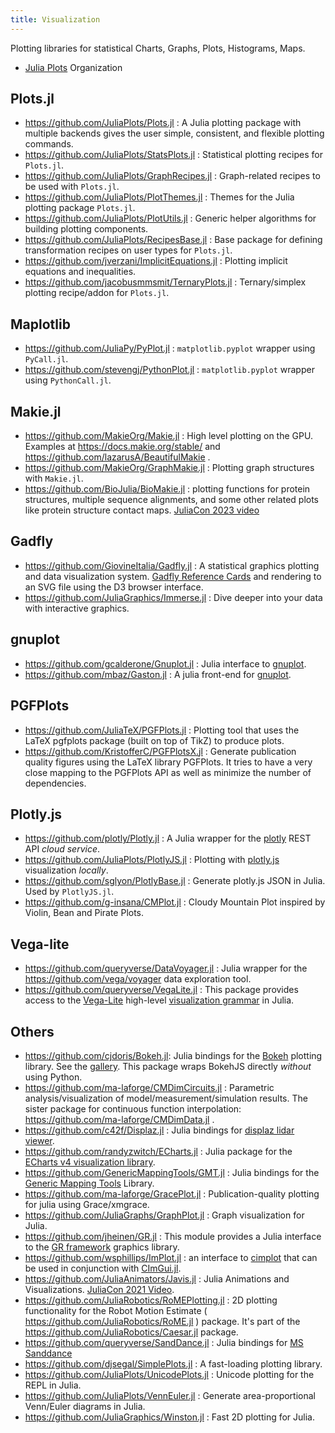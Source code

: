 ```yaml
---
title: Visualization
---
```


Plotting libraries for statistical Charts, Graphs, Plots, Histograms, Maps.

- [Julia Plots](https://github.com/JuliaPlots) Organization

## Plots.jl

- https://github.com/JuliaPlots/Plots.jl : A Julia plotting package with multiple backends gives the user simple, consistent, and flexible plotting commands.
- https://github.com/JuliaPlots/StatsPlots.jl : Statistical plotting recipes for `Plots.jl`.
- https://github.com/JuliaPlots/GraphRecipes.jl : Graph-related recipes to be used with `Plots.jl`.
- https://github.com/JuliaPlots/PlotThemes.jl : Themes for the Julia plotting package `Plots.jl`.
- https://github.com/JuliaPlots/PlotUtils.jl : Generic helper algorithms for building plotting components.
- https://github.com/JuliaPlots/RecipesBase.jl : Base package for defining transformation recipes on user types for `Plots.jl`.
- https://github.com/jverzani/ImplicitEquations.jl : Plotting implicit equations and inequalities.
- https://github.com/jacobusmmsmit/TernaryPlots.jl : Ternary/simplex plotting recipe/addon for `Plots.jl`.

## Maplotlib

- https://github.com/JuliaPy/PyPlot.jl : `matplotlib.pyplot` wrapper using `PyCall.jl`.
- https://github.com/stevengj/PythonPlot.jl : `matplotlib.pyplot` wrapper using `PythonCall.jl`.

## Makie.jl

- https://github.com/MakieOrg/Makie.jl : High level plotting on the GPU. Examples at https://docs.makie.org/stable/ and https://github.com/lazarusA/BeautifulMakie .
- https://github.com/MakieOrg/GraphMakie.jl : Plotting graph structures with `Makie.jl`.
- https://github.com/BioJulia/BioMakie.jl : plotting functions for protein structures, multiple sequence alignments, and some other related plots like protein structure contact maps. [JuliaCon 2023 video](https://www.youtube.com/watch?v=-C7Zbh6UTgk)

## Gadfly

- https://github.com/GiovineItalia/Gadfly.jl : A statistical graphics plotting and data visualization system. [Gadfly Reference Cards](https://github.com/john9631/JuliaDocs) and rendering to an SVG file using the D3 browser interface.
- https://github.com/JuliaGraphics/Immerse.jl : Dive deeper into your data with interactive graphics.

## gnuplot

- https://github.com/gcalderone/Gnuplot.jl : Julia interface to [gnuplot](http://gnuplot.sourceforge.net/).
- https://github.com/mbaz/Gaston.jl : A julia front-end for [gnuplot](http://gnuplot.info/).

## PGFPlots

- https://github.com/JuliaTeX/PGFPlots.jl : Plotting tool that uses the LaTeX pgfplots package (built on top of TikZ) to produce plots.
- https://github.com/KristofferC/PGFPlotsX.jl : Generate publication quality figures using the LaTeX library PGFPlots. It tries to have a very close mapping to the PGFPlots API as well as minimize the number of dependencies.

## Plotly.js

- https://github.com/plotly/Plotly.jl : A Julia wrapper for the [plotly](https://plotly.com/) REST API *cloud service*.
- https://github.com/JuliaPlots/PlotlyJS.jl : Plotting with [plotly.js](https://plot.ly/javascript) visualization *locally*.
- https://github.com/sglyon/PlotlyBase.jl : Generate plotly.js JSON in Julia. Used by `PlotlyJS.jl`.
- https://github.com/g-insana/CMPlot.jl : Cloudy Mountain Plot inspired by Violin, Bean and Pirate Plots.

## Vega-lite

- https://github.com/queryverse/DataVoyager.jl : Julia wrapper for the https://github.com/vega/voyager data exploration tool.
- https://github.com/queryverse/VegaLite.jl : This package provides access to the [Vega-Lite](https://vega.github.io/vega-lite/) high-level [visualization grammar](http://vega.github.io/vega-lite/) in Julia.

## Others

- https://github.com/cjdoris/Bokeh.jl: Julia bindings for the [Bokeh](https://bokeh.org/) plotting library. See the [gallery](https://cjdoris.github.io/Bokeh.jl/stable/gallery). This package wraps BokehJS directly *without* using Python.
- https://github.com/ma-laforge/CMDimCircuits.jl : Parametric analysis/visualization of model/measurement/simulation results. The sister package for continuous function interpolation: https://github.com/ma-laforge/CMDimData.jl .
- https://github.com/c42f/Displaz.jl : Julia bindings for [displaz lidar viewer](http://c42f.github.io/displaz).
- https://github.com/randyzwitch/ECharts.jl : Julia package for the [ECharts v4 visualization library](https://echarts.apache.org/zh/download.html).
- https://github.com/GenericMappingTools/GMT.jl : Julia bindings for the [Generic Mapping Tools](https://github.com/GenericMappingTools/gmt) Library.
- https://github.com/ma-laforge/GracePlot.jl : Publication-quality plotting for julia using Grace/xmgrace.
- https://github.com/JuliaGraphs/GraphPlot.jl : Graph visualization for Julia.
- https://github.com/jheinen/GR.jl : This module provides a Julia interface to the [GR framework](https://gr-framework.org/) graphics library.
- https://github.com/wsphillips/ImPlot.jl : an interface to [cimplot](https://github.com/cimgui/cimplot) that can be used in conjunction with [CImGui.jl](https://github.com/Gnimuc/CImGui.jl).
- https://github.com/JuliaAnimators/Javis.jl : Julia Animations and Visualizations. [JuliaCon 2021 Video](https://youtu.be/ckvsc6ukdOc).
- https://github.com/JuliaRobotics/RoMEPlotting.jl : 2D plotting functionality for the Robot Motion Estimate ( https://github.com/JuliaRobotics/RoME.jl ) package. It's part of the https://github.com/JuliaRobotics/Caesar.jl package.
- https://github.com/queryverse/SandDance.jl : Julia bindings for [MS Sanddance](https://microsoft.github.io/SandDance/)
- https://github.com/djsegal/SimplePlots.jl : A fast-loading plotting library.
- https://github.com/JuliaPlots/UnicodePlots.jl : Unicode plotting for the REPL in Julia.
- https://github.com/JuliaPlots/VennEuler.jl : Generate area-proportional Venn/Euler diagrams in Julia.
- https://github.com/JuliaGraphics/Winston.jl : Fast 2D plotting for Julia.

